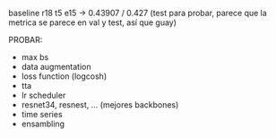 baseline r18 t5 e15 -> 0.43907 / 0.427 (test para probar, parece que la metrica se parece en val y test, así que guay)

PROBAR:

- max bs
- data augmentation
- loss function (logcosh)
- tta
- lr scheduler
- resnet34, resnest, ... (mejores backbones)
- time series
- ensambling
